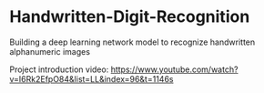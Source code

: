 # Handwritten-Digit-Recognition
Building a deep learning network model to recognize handwritten alphanumeric images

Project introduction video: https://www.youtube.com/watch?v=I6Rk2EfpO84&list=LL&index=96&t=1146s
